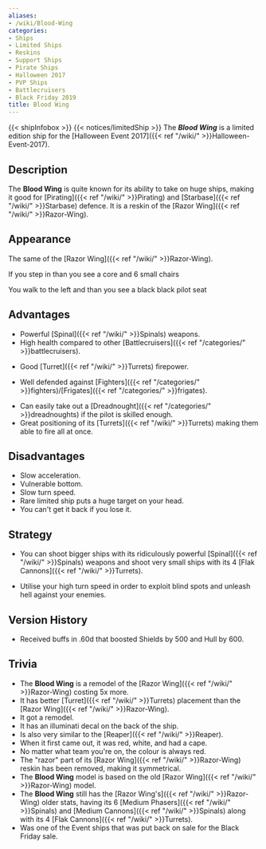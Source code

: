 ```yaml
---
aliases:
- /wiki/Blood-Wing
categories:
- Ships
- Limited Ships
- Reskins
- Support Ships
- Pirate Ships
- Halloween 2017
- PVP Ships
- Battlecruisers
- Black Friday 2019
title: Blood Wing
---
```


{{< shipInfobox >}} {{< notices/limitedShip >}} The **_Blood Wing_** is a limited edition ship for the [Halloween Event 2017]({{< ref "/wiki/" >}}Halloween-Event-2017). 

## Description

The **Blood Wing** is quite known for its ability to take on huge ships, making it good for [Pirating]({{< ref "/wiki/" >}}Pirating) and [Starbase]({{< ref "/wiki/" >}}Starbase) defence. It is a reskin of the [Razor Wing]({{< ref "/wiki/" >}}Razor-Wing).

## Appearance

The same of the [Razor Wing]({{< ref "/wiki/" >}}Razor-Wing).

If you step in than you see a core and 6 small chairs

You walk to the left and than you see a black black pilot seat

## Advantages

- Powerful [Spinal]({{< ref "/wiki/" >}}Spinals) weapons.
- High health compared to other [Battlecruisers]({{< ref "/categories/" >}}battlecruisers).

<!-- -->

- Good [Turret]({{< ref "/wiki/" >}}Turrets) firepower.

<!-- -->

- Well defended against [Fighters]({{< ref "/categories/" >}}fighters)/[Frigates]({{< ref "/categories/" >}}frigates).

<!-- -->

- Can easily take out a [Dreadnought]({{< ref "/categories/" >}}dreadnoughts) if the pilot is skilled enough.
- Great positioning of its [Turrets]({{< ref "/wiki/" >}}Turrets) making them able to fire all at once.

## Disadvantages

- Slow acceleration.
- Vulnerable bottom.
- Slow turn speed. 
- Rare limited ship puts a huge target on your head. 
- You can't get it back if you lose it.

## Strategy

- You can shoot bigger ships with its ridiculously powerful [Spinal]({{< ref "/wiki/" >}}Spinals) weapons and shoot very small ships with its 4 [Flak Cannons]({{< ref "/wiki/" >}}Turrets).

<!-- -->

- Utilise your high turn speed in order to exploit blind spots and unleash hell against your enemies. 

## Version History 

- Received buffs in .60d that boosted Shields by 500 and Hull by 600.

## Trivia

- The **Blood Wing** is a remodel of the [Razor Wing]({{< ref "/wiki/" >}}Razor-Wing) costing 5x more.
- It has better [Turret]({{< ref "/wiki/" >}}Turrets) placement than the [Razor Wing]({{< ref "/wiki/" >}}Razor-Wing).
- It got a remodel.
- It has an illuminati decal on the back of the ship.
- Is also very similar to the [Reaper]({{< ref "/wiki/" >}}Reaper).
- When it first came out, it was red, white, and had a cape.
- No matter what team you're on, the colour is always red.
- The "razor" part of its [Razor Wing]({{< ref "/wiki/" >}}Razor-Wing) reskin has been removed, making it symmetrical.
- The **Blood Wing** model is based on the old [Razor Wing]({{< ref "/wiki/" >}}Razor-Wing) model.
- The **Blood Wing** still has the [Razor Wing's]({{< ref "/wiki/" >}}Razor-Wing) older stats, having its 6 [Medium Phasers]({{< ref "/wiki/" >}}Spinals) and [Medium Cannons]({{< ref "/wiki/" >}}Spinals) along with its 4 [Flak Cannons]({{< ref "/wiki/" >}}Turrets).
- <span>Was one of the Event ships that was put back on sale for the Black Friday sale.</span>